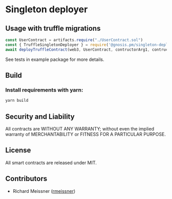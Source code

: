 Singleton deployer
==================

Usage with truffle migrations
-----------------------------
```js
const UserContract = artifacts.require("./UserContract.sol")
const { TruffleSingletonDeployer } = require('@gnosis.pm/singleton-deployer-truffle');
await deployTruffleContract(web3, UserContract, contructorArg1, contructorArg2)
```

See tests in example package for more details.

Build
-----
### Install requirements with yarn:

```bash
yarn build
```

Security and Liability
----------------------
All contracts are WITHOUT ANY WARRANTY; without even the implied warranty of MERCHANTABILITY or FITNESS FOR A PARTICULAR PURPOSE.

License
-------
All smart contracts are released under MIT.

Contributors
------------
- Richard Meissner ([rmeissner](https://github.com/rmeissner))

